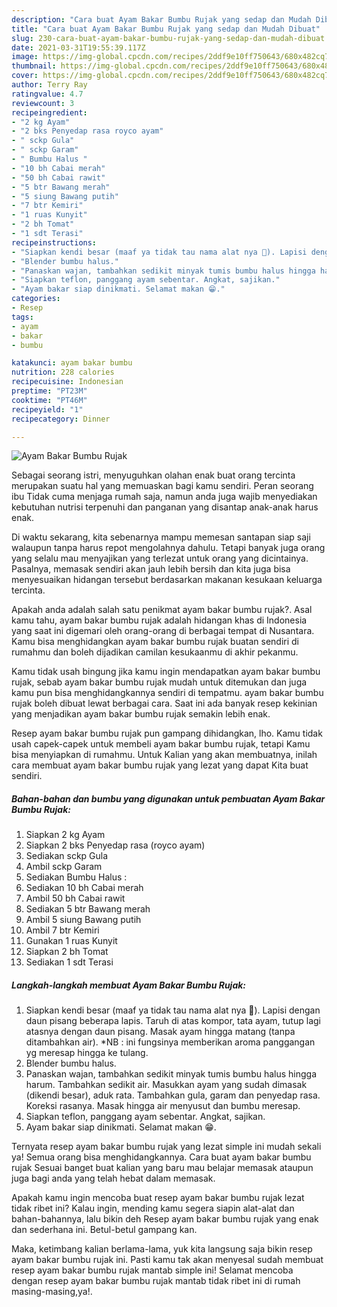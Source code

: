 ```yaml
---
description: "Cara buat Ayam Bakar Bumbu Rujak yang sedap dan Mudah Dibuat"
title: "Cara buat Ayam Bakar Bumbu Rujak yang sedap dan Mudah Dibuat"
slug: 230-cara-buat-ayam-bakar-bumbu-rujak-yang-sedap-dan-mudah-dibuat
date: 2021-03-31T19:55:39.117Z
image: https://img-global.cpcdn.com/recipes/2ddf9e10ff750643/680x482cq70/ayam-bakar-bumbu-rujak-foto-resep-utama.jpg
thumbnail: https://img-global.cpcdn.com/recipes/2ddf9e10ff750643/680x482cq70/ayam-bakar-bumbu-rujak-foto-resep-utama.jpg
cover: https://img-global.cpcdn.com/recipes/2ddf9e10ff750643/680x482cq70/ayam-bakar-bumbu-rujak-foto-resep-utama.jpg
author: Terry Ray
ratingvalue: 4.7
reviewcount: 3
recipeingredient:
- "2 kg Ayam"
- "2 bks Penyedap rasa royco ayam"
- " sckp Gula"
- " sckp Garam"
- " Bumbu Halus "
- "10 bh Cabai merah"
- "50 bh Cabai rawit"
- "5 btr Bawang merah"
- "5 siung Bawang putih"
- "7 btr Kemiri"
- "1 ruas Kunyit"
- "2 bh Tomat"
- "1 sdt Terasi"
recipeinstructions:
- "Siapkan kendi besar (maaf ya tidak tau nama alat nya 🙏). Lapisi dengan daun pisang beberapa lapis. Taruh di atas kompor, tata ayam, tutup lagi atasnya dengan daun pisang. Masak ayam hingga matang (tanpa ditambahkan air). *NB : ini fungsinya memberikan aroma panggangan yg meresap hingga ke tulang."
- "Blender bumbu halus."
- "Panaskan wajan, tambahkan sedikit minyak tumis bumbu halus hingga harum. Tambahkan sedikit air. Masukkan ayam yang sudah dimasak (dikendi besar), aduk rata. Tambahkan gula, garam dan penyedap rasa. Koreksi rasanya. Masak hingga air menyusut dan bumbu meresap."
- "Siapkan teflon, panggang ayam sebentar. Angkat, sajikan."
- "Ayam bakar siap dinikmati. Selamat makan 😁."
categories:
- Resep
tags:
- ayam
- bakar
- bumbu

katakunci: ayam bakar bumbu 
nutrition: 228 calories
recipecuisine: Indonesian
preptime: "PT23M"
cooktime: "PT46M"
recipeyield: "1"
recipecategory: Dinner

---
```



![Ayam Bakar Bumbu Rujak](https://img-global.cpcdn.com/recipes/2ddf9e10ff750643/680x482cq70/ayam-bakar-bumbu-rujak-foto-resep-utama.jpg)

Sebagai seorang istri, menyuguhkan olahan enak buat orang tercinta merupakan suatu hal yang memuaskan bagi kamu sendiri. Peran seorang ibu Tidak cuma menjaga rumah saja, namun anda juga wajib menyediakan kebutuhan nutrisi terpenuhi dan panganan yang disantap anak-anak harus enak.

Di waktu  sekarang, kita sebenarnya mampu memesan santapan siap saji walaupun tanpa harus repot mengolahnya dahulu. Tetapi banyak juga orang yang selalu mau menyajikan yang terlezat untuk orang yang dicintainya. Pasalnya, memasak sendiri akan jauh lebih bersih dan kita juga bisa menyesuaikan hidangan tersebut berdasarkan makanan kesukaan keluarga tercinta. 



Apakah anda adalah salah satu penikmat ayam bakar bumbu rujak?. Asal kamu tahu, ayam bakar bumbu rujak adalah hidangan khas di Indonesia yang saat ini digemari oleh orang-orang di berbagai tempat di Nusantara. Kamu bisa menghidangkan ayam bakar bumbu rujak buatan sendiri di rumahmu dan boleh dijadikan camilan kesukaanmu di akhir pekanmu.

Kamu tidak usah bingung jika kamu ingin mendapatkan ayam bakar bumbu rujak, sebab ayam bakar bumbu rujak mudah untuk ditemukan dan juga kamu pun bisa menghidangkannya sendiri di tempatmu. ayam bakar bumbu rujak boleh dibuat lewat berbagai cara. Saat ini ada banyak resep kekinian yang menjadikan ayam bakar bumbu rujak semakin lebih enak.

Resep ayam bakar bumbu rujak pun gampang dihidangkan, lho. Kamu tidak usah capek-capek untuk membeli ayam bakar bumbu rujak, tetapi Kamu bisa menyiapkan di rumahmu. Untuk Kalian yang akan membuatnya, inilah cara membuat ayam bakar bumbu rujak yang lezat yang dapat Kita buat sendiri.

<!--inarticleads1-->

##### Bahan-bahan dan bumbu yang digunakan untuk pembuatan Ayam Bakar Bumbu Rujak:

1. Siapkan 2 kg Ayam
1. Siapkan 2 bks Penyedap rasa (royco ayam)
1. Sediakan  sckp Gula
1. Ambil  sckp Garam
1. Sediakan  Bumbu Halus :
1. Sediakan 10 bh Cabai merah
1. Ambil 50 bh Cabai rawit
1. Sediakan 5 btr Bawang merah
1. Ambil 5 siung Bawang putih
1. Ambil 7 btr Kemiri
1. Gunakan 1 ruas Kunyit
1. Siapkan 2 bh Tomat
1. Sediakan 1 sdt Terasi




<!--inarticleads2-->

##### Langkah-langkah membuat Ayam Bakar Bumbu Rujak:

1. Siapkan kendi besar (maaf ya tidak tau nama alat nya 🙏). Lapisi dengan daun pisang beberapa lapis. Taruh di atas kompor, tata ayam, tutup lagi atasnya dengan daun pisang. Masak ayam hingga matang (tanpa ditambahkan air). *NB : ini fungsinya memberikan aroma panggangan yg meresap hingga ke tulang.
1. Blender bumbu halus.
1. Panaskan wajan, tambahkan sedikit minyak tumis bumbu halus hingga harum. Tambahkan sedikit air. Masukkan ayam yang sudah dimasak (dikendi besar), aduk rata. Tambahkan gula, garam dan penyedap rasa. Koreksi rasanya. Masak hingga air menyusut dan bumbu meresap.
1. Siapkan teflon, panggang ayam sebentar. Angkat, sajikan.
1. Ayam bakar siap dinikmati. Selamat makan 😁.




Ternyata resep ayam bakar bumbu rujak yang lezat simple ini mudah sekali ya! Semua orang bisa menghidangkannya. Cara buat ayam bakar bumbu rujak Sesuai banget buat kalian yang baru mau belajar memasak ataupun juga bagi anda yang telah hebat dalam memasak.

Apakah kamu ingin mencoba buat resep ayam bakar bumbu rujak lezat tidak ribet ini? Kalau ingin, mending kamu segera siapin alat-alat dan bahan-bahannya, lalu bikin deh Resep ayam bakar bumbu rujak yang enak dan sederhana ini. Betul-betul gampang kan. 

Maka, ketimbang kalian berlama-lama, yuk kita langsung saja bikin resep ayam bakar bumbu rujak ini. Pasti kamu tak akan menyesal sudah membuat resep ayam bakar bumbu rujak mantab simple ini! Selamat mencoba dengan resep ayam bakar bumbu rujak mantab tidak ribet ini di rumah masing-masing,ya!.

